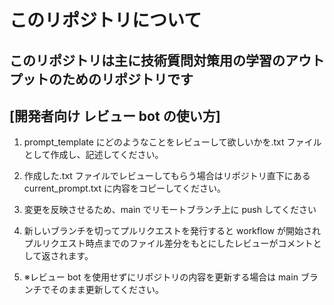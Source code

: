 # このリポジトリについて

## このリポジトリは主に技術質問対策用の学習のアウトプットのためのリポジトリです

## [開発者向け レビュー bot の使い方]

1. prompt_template にどのようなことをレビューして欲しいかを.txt ファイルとして作成し、記述してください。

2. 作成した.txt ファイルでレビューしてもらう場合はリポジトリ直下にある current_prompt.txt に内容をコピーしてください。

3. 変更を反映させるため、main でリモートブランチ上に push してください

4. 新しいブランチを切ってプルリクエストを発行すると workflow が開始されプルリクエスト時点までのファイル差分をもとにしたレビューがコメントとして返されます。

5. ※レビュー bot を使用せずにリポジトリの内容を更新する場合は main ブランチでそのまま更新してください。
